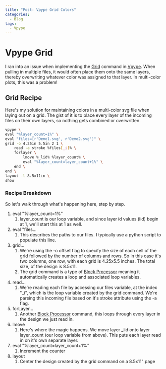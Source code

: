 ```yaml
---
title: "Post: Vpype Grid Colors"
categories:
  - Blog
tags:
  - Vpype
---
```


# Vpype Grid
I ran into an issue when implementing the [Grid](https://vpype.readthedocs.io/en/latest/reference.html#grid) command in [Vpype](https://github.com/abey79/vpype). When pulling in multiple files, it would often place them onto the same layers, thereby overwriting whatever color was assigned to that layer. In multi-color plots, this was a problem!
## Grid Recipe
Here's my solution for maintaining colors in a multi-color svg file when laying out on a grid. The gist of it is to place every layer of the incoming files on their own layers, so nothing gets combined or overwritten.
```bash
vpype \
eval "%layer_count=1%" \
eval "files=[r'Demo1.svg', r'Demo2.svg']" \
grid -o 4.25in 5.5in 2 1 \
	read -a stroke %files[_i]% \
	forlayer \
		lmove %_lid% %layer_count% \
		eval "%layer_count=layer_count+1%" \
	end \
end \
layout -l 8.5x11in \
show
```
### Recipe Breakdown
So let's walk through what's happening here, step by step.
1. eval "%layer_count=1%"
	1. layer_count is our loop variable, and since layer id values (lid) begin at 1, we'll start this at 1 as well.
2. eval "files...
	1. This describes the paths to our files. I typically use a python script to populate this line.
3. grid...
	1. We're using the -o offset flag to specify the size of each cell of the grid followed by the number of columns and rows. So in this case it's two columns, one row, with each grid is 4.25x5.5 inches. The total size, of the design is 8.5x11.
	2. The grid command is a type of [Block Processor](https://vpype.readthedocs.io/en/latest/fundamentals.html#block-processor-commands) meaning it automatically creates a loop and associated loop variables.
4. read...
	1. We're reading each file by accessing our files variable, at the index "\_i", which is the loop variable created by the grid command. We're parsing this incoming file based on it's stroke attribute using the -a flag. 
5. forLayer...
	1. Another [Block Processor](https://vpype.readthedocs.io/en/latest/fundamentals.html#block-processor-commands) command, this loops through every layer in the design we just read in.
6. lmove
	1. Here's where the magic happens. We move layer \_lid onto layer layer_count (our loop variable from above). This puts each layer read in on it's own separate layer.
7. eval "%layer_count=layer_count+1%"
	1. Increment the counter
8. layout
	1. Center the design created by the grid command on a 8.5x11" page